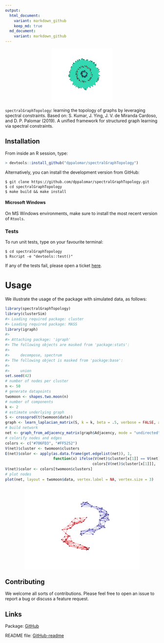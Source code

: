 ```yaml
---
output:
  html_document:
    variant: markdown_github
    keep_md: true
  md_document:
    variant: markdown_github
---
```


<!-- README.md is generated from README.Rmd. Please edit that file -->



<p align="center">
  <img width = "200" src="./benchmarks/clusters/code/animation/circles3_reduced.gif"/>
</p>

`spectralGraphTopology`: learning the topology of graphs by leveraging spectral constraints.
Based on: S. Kumar, J. Ying, J. V. de Miranda Cardoso, and D. P. Palomar (2019). A unified framework
for structured graph learning via spectral constraints.

## Installation

From inside an R session, type:

```r
> devtools::install_github("dppalomar/spectralGraphTopology")
```

Alternatively, you can install the development version from GitHub:
```
$ git clone https://github.com/dppalomar/spectralGraphTopology.git
$ cd spectralGraphTopology
$ make build && make install
```

#### Microsoft Windows
On MS Windows environments, make sure to install the most recent version of ``Rtools``.

### Tests
To run unit tests, type on your favourite terminal:
```
$ cd spectralGraphTopology
$ Rscript -e "devtools::test()"
```

If any of the tests fail, please open a ticket [here](https://github.com/dppalomar/spectralGraphTopology/issues).


# Usage
We illustrate the usage of the package with simulated data, as follows:

```r
library(spectralGraphTopology)
library(clusterSim)
#> Loading required package: cluster
#> Loading required package: MASS
library(igraph)
#> 
#> Attaching package: 'igraph'
#> The following objects are masked from 'package:stats':
#> 
#>     decompose, spectrum
#> The following object is masked from 'package:base':
#> 
#>     union
set.seed(42)
# number of nodes per cluster
n <- 50
# generate datapoints
twomoon <- shapes.two.moon(n)
# number of components
k <- 2
# estimate underlying graph
S <- crossprod(t(twomoon$data))
graph <- learn_laplacian_matrix(S, k = k, beta = .5, verbose = FALSE, abstol = 1e-3)
# build network
net <- graph_from_adjacency_matrix(graph$Adjacency, mode = "undirected", weighted = TRUE)
# colorify nodes and edges
colors <- c("#706FD3", "#FF5252")
V(net)$cluster <- twomoon$clusters
E(net)$color <- apply(as.data.frame(get.edgelist(net)), 1,
                      function(x) ifelse(V(net)$cluster[x[1]] == V(net)$cluster[x[2]],
                                        colors[V(net)$cluster[x[1]]], '#000000'))
V(net)$color <- colors[twomoon$clusters]
# plot nodes
plot(net, layout = twomoon$data, vertex.label = NA, vertex.size = 3)
```

<img src="man/figures/README-unnamed-chunk-3-1.png" width="75%" style="display: block; margin: auto;" />

## Contributing
We welcome all sorts of contributions. Please feel free to open an issue
to report a bug or discuss a feature request.

## Links
Package: [GitHub](https://github.com/dppalomar/spectralGraphTopology)

README file: [GitHub-readme](https://rawgit.com/dppalomar/spectralGraphTopology/master/README.html)

